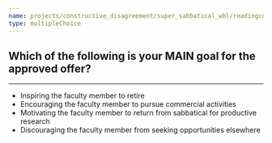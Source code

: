 ```yaml
---
name: projects/constructive_disagreement/super_sabbatical_wbl/readingcomp_provost_5.md
type: multipleChoice
---
```


## Which of the following is your MAIN goal for the approved offer?

---

- Inspiring the faculty member to retire
- Encouraging the faculty member to pursue commercial activities
- Motivating the faculty member to return from sabbatical for productive research
- Discouraging the faculty member from seeking opportunities elsewhere